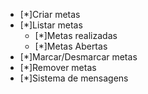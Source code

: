 - [*]Criar metas
- [*]Listar metas
    - [*]Metas realizadas
    - [*]Metas Abertas
- [*]Marcar/Desmarcar metas
- [*]Remover metas
- [*]Sistema de mensagens